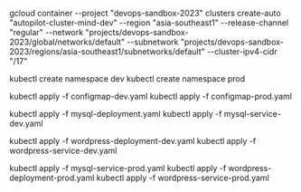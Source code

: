 gcloud container --project "devops-sandbox-2023" clusters create-auto "autopilot-cluster-mind-dev" --region "asia-southeast1" --release-channel "regular" --network "projects/devops-sandbox-2023/global/networks/default" --subnetwork "projects/devops-sandbox-2023/regions/asia-southeast1/subnetworks/default" --cluster-ipv4-cidr "/17"

kubectl create namespace dev
kubectl create namespace prod

kubectl apply -f configmap-dev.yaml
kubectl apply -f configmap-prod.yaml

kubectl apply -f mysql-deployment.yaml
kubectl apply -f mysql-service-dev.yaml



kubectl apply -f wordpress-deployment-dev.yaml
kubectl apply -f wordpress-service-dev.yaml



kubectl apply -f mysql-service-prod.yaml
kubectl apply -f wordpress-deployment-prod.yaml
kubectl apply -f wordpress-service-prod.yaml
